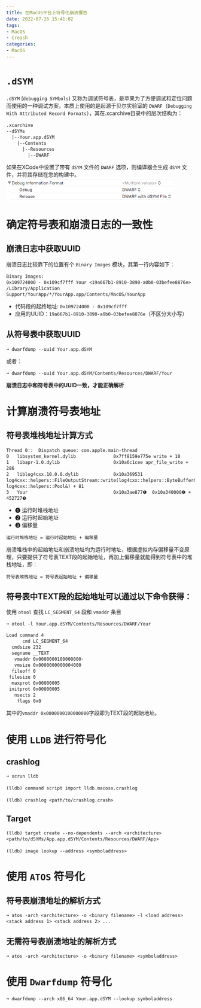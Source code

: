 ```yaml
---
title: 在MacOS平台上符号化崩溃报告
date: 2022-07-26 15:41:02
tags:
- MacOS
- Creash
categories:
- MacOS
---
```


# `.dSYM`

`.dSYM` (`debugging SYMbols`) 又称为调试符号表，是苹果为了方便调试和定位问题而使用的一种调试方案，本质上使用的是起源于贝尔实验室的 `DWARF`（`Debugging With Attributed Record Formats`），其在.xcarchive目录中的层次结构为：

```
.xcarchive
--dSYMs
  |--Your.app.dSYM
    |--Contents
      |--Resources
        |--DWARF
```
<!--more-->
如果在XCode中设置了带有 `dSYM` 文件的 `DWARF` 选项，则编译器会生成 `dSYM` 文件，并将其存储在您的构建中。
![](/images/dsym.png)

# 确定符号表和崩溃日志的一致性

## 崩溃日志中获取UUID
崩溃日志比较靠下的位置有个 `Binary Images` 模块，其第一行内容如下：

```
Binary Images:
0x109724000 - 0x109cf7fff Your <19a667b1-8910-3890-a0b0-03befee8876e> /Library/Application Support/YourApp/*/YourApp.app/Contents/MacOS/YourApp

```
- 代码段的起终地址: `0x109724000 - 0x109cf7fff`
- 应用的UUID：`19a667b1-8910-3890-a0b0-03befee8876e`（不区分大小写）

## 从符号表中获取UUID

```shell
➜ dwarfdump --uuid Your.app.dSYM
```
或者：
```shell
➜ dwarfdump --uuid Your.app.dSYM/Contents/Resources/DWARF/Your
```

**崩溃日志中和符号表中的UUID一致，才能正确解析**

# 计算崩溃符号表地址

## 符号表堆栈地址计算方式
```
Thread 0::  Dispatch queue: com.apple.main-thread
0   libsystem_kernel.dylib        	    0x7ff8159e775e write + 10
1   libapr-1.0.dylib              	    0x10a6c1cee apr_file_write + 286
2   liblog4cxx.10.0.0.dylib       	    0x10a369531 log4cxx::helpers::FileOutputStream::write(log4cxx::helpers::ByteBuffer&, log4cxx::helpers::Pool&) + 81
3   Your      	                        0x10a3ae877❶  0x10a340000❷ + 452727❸
```

- ❶ 运行时堆栈地址 
- ❷ 运行时起始地址
- ❸ 偏移量

```
运行时堆栈地址 = 运行时起始地址 + 偏移量
```

崩溃堆栈中的起始地址和崩溃地址均为运行时地址，根据虚拟内存偏移量不变原理，只要提供了符号表TEXT段的起始地址，再加上偏移量就能得到符号表中的堆栈地址，即：

```
符号表堆栈地址 = 符号表起始地址 + 偏移量
```

## 符号表中TEXT段的起始地址可以通过以下命令获得：

使用 `otool` 查找 `LC_SEGMENT_64` 段和 `vmaddr` 条目

```shell
➜ otool -l Your.app.dSYM/Contents/Resources/DWARF/Your
```

```
Load command 4
      cmd LC_SEGMENT_64
  cmdsize 232
  segname __TEXT
   vmaddr 0x0000000100000000·
   vmsize 0x0000000000004000
  fileoff 0
 filesize 0
  maxprot 0x00000005
 initprot 0x00000005
   nsects 2
    flags 0x0
```
其中的`vmaddr 0x0000000100000000`字段即为TEXT段的起始地址。

# 使用 `LLDB` 进行符号化

## crashlog

```shell
➜ xcrun lldb

(lldb) command script import lldb.macosx.crashlog

(lldb) crashlog <path/to/crashlog.crash>
```
## Target
```shell
(lldb) target create --no-dependents --arch <architecture> <path/to/dSYMs/App.app.dSYM/Contents/Resources/DWARF/App>

(lldb) image lookup --address <symboladdress>
```

# 使用 `ATOS` 符号化

## 符号表崩溃地址的解析方式
```shell
➜ atos -arch <architecture> -o <binary filename> -l <load address> <stack address 1> <stack address 2> ...
```

## 无需符号表崩溃地址的解析方式
```shell
➜ atos -arch <architecture> -o <binary filename> <symboladdress>
```

# 使用 `Dwarfdump` 符号化

```shell
➜ dwarfdump --arch x86_64 Your.app.dSYM --lookup symboladdress
```